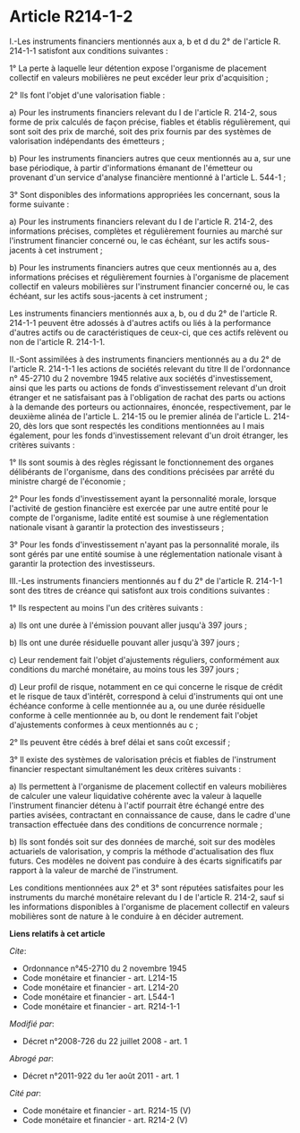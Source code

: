 # Article R214-1-2

I.-Les instruments financiers mentionnés aux a, b et d du 2° de l'article R. 214-1-1 satisfont aux conditions suivantes : 

1° La perte à laquelle leur détention expose l'organisme de placement collectif en valeurs mobilières ne peut excéder leur
prix d'acquisition ; 

2° Ils font l'objet d'une valorisation fiable : 

a) Pour les instruments financiers relevant du I de l'article R. 214-2, sous forme de prix calculés de façon précise, fiables
et établis régulièrement, qui sont soit des prix de marché, soit des prix fournis par des systèmes de valorisation
indépendants des émetteurs ; 

b) Pour les instruments financiers autres que ceux mentionnés au a, sur une base périodique, à partir d'informations émanant
de l'émetteur ou provenant d'un service d'analyse financière mentionné à l'article L. 544-1 ; 

3° Sont disponibles des informations appropriées les concernant, sous la forme suivante : 

a) Pour les instruments financiers relevant du I de l'article R. 214-2, des informations précises, complètes et régulièrement
fournies au marché sur l'instrument financier concerné ou, le cas échéant, sur les actifs sous-jacents à cet instrument ; 

b) Pour les instruments financiers autres que ceux mentionnés au a, des informations précises et régulièrement fournies à
l'organisme de placement collectif en valeurs mobilières sur l'instrument financier concerné ou, le cas échéant, sur les
actifs sous-jacents à cet instrument ; 

Les instruments financiers mentionnés aux a, b, ou d du 2° de l'article R. 214-1-1 peuvent être adossés à d'autres actifs ou
liés à la performance d'autres actifs ou de caractéristiques de ceux-ci, que ces actifs relèvent ou non de l'article R.
214-1-1. 

II.-Sont assimilées à des instruments financiers mentionnés au a du 2° de l'article R. 214-1-1 les actions de sociétés
relevant du titre II de l'ordonnance n° 45-2710 du 2 novembre 1945 relative aux sociétés d'investissement, ainsi que les
parts ou actions de fonds d'investissement relevant d'un droit étranger et ne satisfaisant pas à l'obligation de rachat des
parts ou actions à la demande des porteurs ou actionnaires, énoncée, respectivement, par le deuxième alinéa de l'article L.
214-15 ou le premier alinéa de l'article L. 214-20, dès lors que sont respectés les conditions mentionnées au I mais
également, pour les fonds d'investissement relevant d'un droit étranger, les critères suivants : 

1° Ils sont soumis à des règles régissant le fonctionnement des organes délibérants de l'organisme, dans des conditions
précisées par arrêté du ministre chargé de l'économie ; 

2° Pour les fonds d'investissement ayant la personnalité morale, lorsque l'activité de gestion financière est exercée par une
autre entité pour le compte de l'organisme, ladite entité est soumise à une réglementation nationale visant à garantir la
protection des investisseurs ; 

3° Pour les fonds d'investissement n'ayant pas la personnalité morale, ils sont gérés par une entité soumise à une
réglementation nationale visant à garantir la protection des investisseurs. 

III.-Les instruments financiers mentionnés au f du 2° de l'article R. 214-1-1 sont des titres de créance qui satisfont aux
trois conditions suivantes : 

1° Ils respectent au moins l'un des critères suivants : 

a) Ils ont une durée à l'émission pouvant aller jusqu'à 397 jours ; 

b) Ils ont une durée résiduelle pouvant aller jusqu'à 397 jours ; 

c) Leur rendement fait l'objet d'ajustements réguliers, conformément aux conditions du marché monétaire, au moins tous les
397 jours ; 

d) Leur profil de risque, notamment en ce qui concerne le risque de crédit et le risque de taux d'intérêt, correspond à celui
d'instruments qui ont une échéance conforme à celle mentionnée au a, ou une durée résiduelle conforme à celle mentionnée au
b, ou dont le rendement fait l'objet d'ajustements conformes à ceux mentionnés au c ; 

2° Ils peuvent être cédés à bref délai et sans coût excessif ; 

3° Il existe des systèmes de valorisation précis et fiables de l'instrument financier respectant simultanément les deux
critères suivants : 

a) Ils permettent à l'organisme de placement collectif en valeurs mobilières de calculer une valeur liquidative cohérente
avec la valeur à laquelle l'instrument financier détenu à l'actif pourrait être échangé entre des parties avisées,
contractant en connaissance de cause, dans le cadre d'une transaction effectuée dans des conditions de concurrence normale ; 

b) Ils sont fondés soit sur des données de marché, soit sur des modèles actuariels de valorisation, y compris la méthode
d'actualisation des flux futurs. Ces modèles ne doivent pas conduire à des écarts significatifs par rapport à la valeur de
marché de l'instrument. 

Les conditions mentionnées aux 2° et 3° sont réputées satisfaites pour les instruments du marché monétaire relevant du I de
l'article R. 214-2, sauf si les informations disponibles à l'organisme de placement collectif en valeurs mobilières sont de
nature à le conduire à en décider autrement.

**Liens relatifs à cet article**

_Cite_:

  - Ordonnance n°45-2710 du 2 novembre 1945
  - Code monétaire et financier - art. L214-15
  - Code monétaire et financier - art. L214-20
  - Code monétaire et financier - art. L544-1
  - Code monétaire et financier - art. R214-1-1

_Modifié par_:

  - Décret n°2008-726 du 22 juillet 2008 - art. 1

_Abrogé par_:

  - Décret n°2011-922 du 1er août 2011 - art. 1

_Cité par_:

  - Code monétaire et financier - art. R214-15 (V)
  - Code monétaire et financier - art. R214-2 (V)
